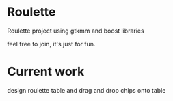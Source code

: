# Roulette

Roulette project using gtkmm and boost libraries

feel free to join, it's just for fun.

# Current work

design roulette table and drag and drop chips onto table

